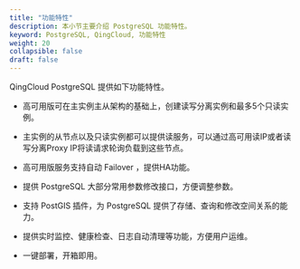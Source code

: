 ```yaml
---
title: "功能特性"
description: 本小节主要介绍 PostgreSQL 功能特性。 
keyword: PostgreSQL, QingCloud, 功能特性
weight: 20
collapsible: false
draft: false
---
```




QingCloud PostgreSQL 提供如下功能特性。 

- 高可用版可在主实例主从架构的基础上，创建读写分离实例和最多5个只读实例。

- 主实例的从节点以及只读实例都可以提供读服务，可以通过高可用读IP或者读写分离Proxy IP将读请求轮询负载到这些节点。

- 高可用版服务支持自动 Failover ，提供HA功能。

- 提供 PostgreSQL 大部分常用参数修改接口，方便调整参数。

- 支持 PostGIS 插件，为 PostgreSQL 提供了存储、查询和修改空间关系的能力。

- 提供实时监控、健康检查、日志自动清理等功能，方便用户运维。

- 一键部署，开箱即用。
